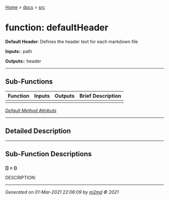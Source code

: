 [Home](../index.md) > [docs](../docs_index.md) > [src](src_index.md)  


# function: defaultHeader

**Default Header**: Defines the header text for each markdown file

**Inputs:**: path

**Outputs:**: header

 ***

## Sub-Functions

| Function | Inputs | Outputs | Brief Description |
| -------- | ------ | ------- | ----------------- |
| [](#) |  |  |  |


[*Default Method Attributs*](https://www.mathworks.com/help/matlab/matlab_oop/method-attributes.html)

 ***

## Detailed Description



 ***

## Sub-Function Descriptions

### 

**[] = ()**

DESCRIPTION: 

***

*Generated on 01-Mar-2021 22:06:09 by [m2md](https://github.com/crgnam-research/m2md) © 2021*